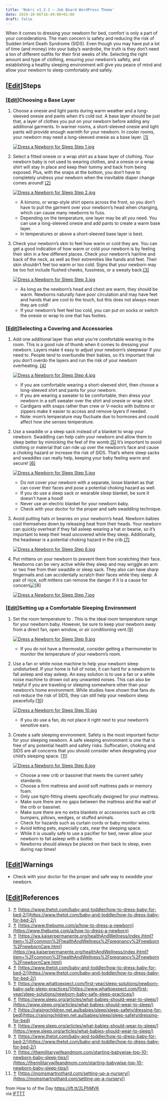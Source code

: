 ```yaml
---
title: 'Nokri v1.2.1 – Job Board WordPress Theme'
date: 2019-10-06T16:49:00+01:00
draft: false
---
```


When it comes to dressing your newborn for bed, comfort is only a part of your considerations. The main concern is safety and reducing the risk of Sudden Infant Death Syndrome (SIDS). Even though you may have put a lot of time (and money) into your baby’s wardrobe, the truth is they don’t need a ton of different outfits for their first weeks of life. Selecting the right amount and type of clothing, ensuring your newborn’s safety, and establishing a healthy sleeping environment will give you peace of mind and allow your newborn to sleep comfortably and safely.

\[[Edit](https://www.wikihow.com/index.php?title=Dress-a-Newborn-for-Sleep&action=edit&section=1 "Edit section: Steps")\]Steps
------------------------------------------------------------------------------------------------------------------------------

### \[[Edit](https://www.wikihow.com/index.php?title=Dress-a-Newborn-for-Sleep&action=edit&section=2 "Edit section: Choosing a Base Layer")\]Choosing a Base Layer

1.  Choose a onesie and light pants during warm weather and a long-sleeved onesie and pants when it’s cold out. A base layer should be just that, a layer of clothes you put on your newborn before adding any additional garments. In warmer rooms, a short-sleeved onesie and light pants will provide enough warmth for your newborn. In cooler rooms, your newborn may need a long-sleeved onesie as a base layer. [\[1\]](#_note-1)
    
    [![Dress a Newborn for Sleep Step 1.jpg](https://www.wikihow.com/images/thumb/3/3d/Dress-a-Newborn-for-Sleep-Step-1.jpg/aid10980607-v4-728px-Dress-a-Newborn-for-Sleep-Step-1.jpg)](https://www.wikihow.com/Image:Dress-a-Newborn-for-Sleep-Step-1.jpg)
    
2.  Select a fitted onesie or a wrap shirt as a base layer of clothing. Your newborn baby is not used to wearing clothes, and a onesie or a wrap shirt will stay in place and keep their tummy and back from being exposed. Plus, with the snaps at the bottom, you don’t have to completely undress your newborn when the inevitable diaper change comes around! [\[2\]](#_note-2)
    
    [![Dress a Newborn for Sleep Step 2.jpg](https://www.wikihow.com/images/thumb/4/42/Dress-a-Newborn-for-Sleep-Step-2.jpg/aid10980607-v4-728px-Dress-a-Newborn-for-Sleep-Step-2.jpg)](https://www.wikihow.com/Image:Dress-a-Newborn-for-Sleep-Step-2.jpg)
    
    *   A kimono, or wrap-style shirt opens across the front, so you don’t have to pull the garment over your newborn’s head when changing, which can cause many newborns to fuss.
    *   Depending on the temperature, one layer may be all you need. You can use a long-sleeved onesie and add pants to create a warm base layer.
    *   In temperatures or above a short-sleeved base layer is best.
3.  Check your newborn’s skin to feel how warm or cold they are. You can get a good indication of how warm or cold your newborn is by feeling their skin in a few different places. Check your newborn’s hairline and back of the neck, as well as their extremities like hands and feet. Their skin shouldn’t feel too warm or too cold. Signs that your newborn may be too hot include flushed cheeks, fussiness, or a sweaty back.[\[3\]](#_note-3)
    
    [![Dress a Newborn for Sleep Step 3.jpg](https://www.wikihow.com/images/thumb/7/7d/Dress-a-Newborn-for-Sleep-Step-3.jpg/aid10980607-v4-728px-Dress-a-Newborn-for-Sleep-Step-3.jpg)](https://www.wikihow.com/Image:Dress-a-Newborn-for-Sleep-Step-3.jpg)
    
    *   As long as the newborn’s head and chest are warm, they should be warm. Newborns naturally have poor circulation and may have feet and hands that are cool to the touch, but this does not always mean they are cold!
    *   If your newborn’s feet feel too cold, you can put on socks or switch the onesie or wrap to one that has footies.

### \[[Edit](https://www.wikihow.com/index.php?title=Dress-a-Newborn-for-Sleep&action=edit&section=3 "Edit section: Selecting a Covering and Accessories")\]Selecting a Covering and Accessories

1.  Add one additional layer than what you’re comfortable wearing in the room. This is a good rule of thumb when it comes to dressing your newborn. Layers make it easy to adjust your newborn’s sleepwear if you need to. People tend to overbundle their babies, so it’s important that you don’t overdo the layers and run the risk of your newborn overheating. [\[4\]](#_note-4)
    
    [![Dress a Newborn for Sleep Step 4.jpg](https://www.wikihow.com/images/thumb/1/1f/Dress-a-Newborn-for-Sleep-Step-4.jpg/aid10980607-v4-728px-Dress-a-Newborn-for-Sleep-Step-4.jpg)](https://www.wikihow.com/Image:Dress-a-Newborn-for-Sleep-Step-4.jpg)
    
    *   If you are comfortable wearing a short-sleeved shirt, then choose a long-sleeved shirt and pants for your newborn.
    *   If you are wearing a sweater to be comfortable, then dress your newborn in a soft sweater over the shirt and onesie or wrap shirt.
    *   Cardigans with snaps rather than crew or V-necks with buttons or zippers make it easier to access and remove layers if needed.
    *   Note: mom’s temperature may fluctuate due to hormones and could affect how she senses temperature.
2.  Use a swaddle or a sleep sack instead of a blanket to wrap your newborn. Swaddling can help calm your newborn and allow them to sleep better by mimicking the feel of the womb.[\[5\]](#_note-5) It’s important to avoid clothing or material that can ride up over the newborn’s face and cause a choking hazard or increase the risk of SIDS. That’s where sleep sacks and swaddles can really help, keeping your baby feeling warm and secure! [\[6\]](#_note-6)
    
    [![Dress a Newborn for Sleep Step 5.jpg](https://www.wikihow.com/images/thumb/b/b6/Dress-a-Newborn-for-Sleep-Step-5.jpg/aid10980607-v4-728px-Dress-a-Newborn-for-Sleep-Step-5.jpg)](https://www.wikihow.com/Image:Dress-a-Newborn-for-Sleep-Step-5.jpg)
    
    *   Do not cover your newborn with a separate, loose blanket as that can cover their faces and pose a potential choking hazard as well.
    *   If you do use a sleep sack or wearable sleep blanket, be sure it doesn’t have a hood!
    *   Never use an electric blanket for your newborn baby.
    *   Check with your doctor for the proper and safe swaddling technique.
3.  Avoid putting hats or beanies on your newborn’s head. Newborn babies cool themselves down by releasing heat from their heads. Your newborn can quickly overheat if they fall asleep wearing a hat or beanie, so it’s important to keep their head uncovered while they sleep. Additionally, the headwear is a potential choking hazard in the crib.[\[7\]](#_note-7)
    
    [![Dress a Newborn for Sleep Step 6.jpg](https://www.wikihow.com/images/thumb/1/1a/Dress-a-Newborn-for-Sleep-Step-6.jpg/aid10980607-v4-728px-Dress-a-Newborn-for-Sleep-Step-6.jpg)](https://www.wikihow.com/Image:Dress-a-Newborn-for-Sleep-Step-6.jpg)
    
4.  Put mittens on your newborn to prevent them from scratching their face. Newborns can be very active while they sleep and may wriggle an arm or two free from their swaddle or sleep sack. They also can have sharp fingernails and can accidentally scratch their faces while they sleep. A pair of nice, soft mittens can remove the danger if it is a cause for concern![\[8\]](#_note-8)
    
    [![Dress a Newborn for Sleep Step 7.jpg](https://www.wikihow.com/images/thumb/d/d6/Dress-a-Newborn-for-Sleep-Step-7.jpg/aid10980607-v4-728px-Dress-a-Newborn-for-Sleep-Step-7.jpg)](https://www.wikihow.com/Image:Dress-a-Newborn-for-Sleep-Step-7.jpg)
    

### \[[Edit](https://www.wikihow.com/index.php?title=Dress-a-Newborn-for-Sleep&action=edit&section=4 "Edit section: Setting up a Comfortable Sleeping Environment")\]Setting up a Comfortable Sleeping Environment

1.  Set the room temperature to . This is the ideal room temperature range for your newborn baby. However, be sure to keep your newborn away from a direct fan, open window, or air conditioning vent.[\[9\]](#_note-9)
    
    [![Dress a Newborn for Sleep Step 9.jpg](https://www.wikihow.com/images/thumb/2/23/Dress-a-Newborn-for-Sleep-Step-9.jpg/aid10980607-v4-728px-Dress-a-Newborn-for-Sleep-Step-9.jpg)](https://www.wikihow.com/Image:Dress-a-Newborn-for-Sleep-Step-9.jpg)
    
    *   If you do not have a thermostat, consider getting a thermometer to monitor the temperature of your newborn’s room.
2.  Use a fan or white noise machine to help your newborn sleep undisturbed. If your home is full of noise, it can hard for a newborn to fall asleep and stay asleep. An easy solution is to use a fan or a white noise machine to drown out any unwanted noises. This can also be helpful if you are traveling or sleeping somewhere other than your newborn’s home environment. While studies have shown that fans do not reduce the risk of SIDS, they can still help your newborn sleep peacefully.[\[10\]](#_note-10)
    
    [![Dress a Newborn for Sleep Step 10.jpg](https://www.wikihow.com/images/thumb/3/33/Dress-a-Newborn-for-Sleep-Step-10.jpg/aid10980607-v4-728px-Dress-a-Newborn-for-Sleep-Step-10.jpg)](https://www.wikihow.com/Image:Dress-a-Newborn-for-Sleep-Step-10.jpg)
    
    *   If you do use a fan, do not place it right next to your newborn’s sensitive ears.
3.  Create a safe sleeping environment. Safety is the most important factor for your sleeping newborn. A safe sleeping environment is one that is free of any potential health and safety risks. Suffocation, choking and SIDS are all concerns that you should consider when designating your child’s sleeping space. [\[11\]](#_note-11)
    
    [![Dress a Newborn for Sleep Step 8.jpg](https://www.wikihow.com/images/thumb/2/2d/Dress-a-Newborn-for-Sleep-Step-8.jpg/aid10980607-v4-728px-Dress-a-Newborn-for-Sleep-Step-8.jpg)](https://www.wikihow.com/Image:Dress-a-Newborn-for-Sleep-Step-8.jpg)
    
    *   Choose a new crib or bassinet that meets the current safety standards.
    *   Choose a firm mattress and avoid soft mattress pads or memory foam.
    *   Only use tight-fitting sheets specifically designed for your mattress.
    *   Make sure there are no gaps between the mattress and the wall of the crib or bassinet.
    *   Make sure there are no extra blankets or accessories such as crib bumpers, pillows, wedges, or stuffed animals.
    *   Check for hazards such as curtain cords or baby monitor wires.
    *   Avoid letting pets, especially cats, near the sleeping space.
    *   While it is usually safe to use a pacifier for bed, never allow your newborn to fall asleep with a bottle.
    *   Newborns should always be placed on their back to sleep, even during nap times!

\[[Edit](https://www.wikihow.com/index.php?title=Dress-a-Newborn-for-Sleep&action=edit&section=5 "Edit section: Warnings")\]Warnings
------------------------------------------------------------------------------------------------------------------------------------

*   Check with your doctor for the proper and safe way to swaddle your newborn.

\[[Edit](https://www.wikihow.com/index.php?title=Dress-a-Newborn-for-Sleep&action=edit&section=6 "Edit section: References")\]References
----------------------------------------------------------------------------------------------------------------------------------------

1.  [↑](#_ref-1) [https://www.thetot.com/baby-and-toddler/how-to-dress-baby-for-bed-2/](https://www.thetot.com/baby-and-toddler/how-to-dress-baby-for-bed-2/)
2.  [↑](#_ref-2) [https://www.thebump.com/a/how-to-dress-a-newborn](https://www.thebump.com/a/how-to-dress-a-newborn)
3.  [↑](#_ref-3) [https://wa.kaiserpermanente.org/healthAndWellness/index.jhtml?item=%2Fcommon%2FhealthAndWellness%2Fpregnancy%2Fnewborn%2FnewbornCare.html](https://wa.kaiserpermanente.org/healthAndWellness/index.jhtml?item=%2Fcommon%2FhealthAndWellness%2Fpregnancy%2Fnewborn%2FnewbornCare.html)
4.  [↑](#_ref-4) [https://www.thetot.com/baby-and-toddler/how-to-dress-baby-for-bed-2/](https://www.thetot.com/baby-and-toddler/how-to-dress-baby-for-bed-2/)
5.  [↑](#_ref-5) [https://www.whattoexpect.com/first-year/sleep-solutions/newborn-baby-safe-sleep-practices/](https://www.whattoexpect.com/first-year/sleep-solutions/newborn-baby-safe-sleep-practices/)
6.  [↑](#_ref-6) [https://www.sleep.org/articles/what-babies-should-wear-to-sleep/](https://www.sleep.org/articles/what-babies-should-wear-to-sleep/)
7.  [↑](#_ref-7) [https://raisingchildren.net.au/babies/sleep/sleep-safety/dressing-for-bed](https://raisingchildren.net.au/babies/sleep/sleep-safety/dressing-for-bed)
8.  [↑](#_ref-8) [https://www.sleep.org/articles/what-babies-should-wear-to-sleep/](https://www.sleep.org/articles/what-babies-should-wear-to-sleep/)
9.  [↑](#_ref-9) [https://www.thetot.com/baby-and-toddler/how-to-dress-baby-for-bed-2/](https://www.thetot.com/baby-and-toddler/how-to-dress-baby-for-bed-2/)
10.  [↑](#_ref-10) [https://themilitarywifeandmom.com/starting-babywise-top-10-newborn-baby-sleep-tips/](https://themilitarywifeandmom.com/starting-babywise-top-10-newborn-baby-sleep-tips/)
11.  [↑](#_ref-11) [https://momsmartnothard.com/setting-up-a-nursery/](https://momsmartnothard.com/setting-up-a-nursery/)

  
  
from How to of the Day https://ift.tt/2LPhMVK  
via [IFTTT](https://ifttt.com/?ref=da&site=blogger)